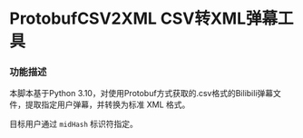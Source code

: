 # ProtobufCSV2XML CSV转XML弹幕工具
 
### 功能描述
本脚本基于Python 3.10，对使用Protobuf方式获取的.csv格式的Bilibili弹幕文件，提取指定用户弹幕，并转换为标准 XML 格式。

目标用户通过 `midHash` 标识符指定。